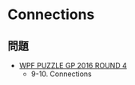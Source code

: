 # Connections

## 問題
- [WPF PUZZLE GP 2016 ROUND 4](../questions/wpfpgp2016_4.md)
	- 9-10. Connections
